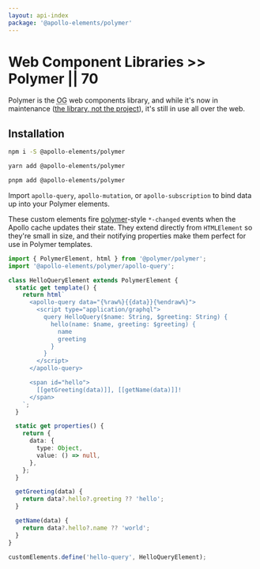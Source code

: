 ```yaml
---
layout: api-index
package: '@apollo-elements/polymer'
---
```


# Web Component Libraries >> Polymer || 70

Polymer is the <abbr title="original gangsta">OG</abbr> web components library, and while it's now in maintenance ([the library, not the project](https://dev.to/bennypowers/lets-build-web-components-part-4-polymer-library-4dk2#the-polymer-project)), it's still in use all over the web.

## Installation

<code-tabs collection="package-managers" default-tab="npm">

```bash tab npm
npm i -S @apollo-elements/polymer
```

```bash tab yarn
yarn add @apollo-elements/polymer
```

```bash tab pnpm
pnpm add @apollo-elements/polymer
```

</code-tabs>

Import `apollo-query`, `apollo-mutation`, or `apollo-subscription` to bind data up into your Polymer elements.

These custom elements fire [polymer](https://polymer-library.polymer-project.org)-style `*-changed` events when the Apollo cache updates their state. They extend directly from `HTMLElement` so they're small in size, and their notifying properties make them perfect for use in Polymer templates.

```ts wcd 9kmJUbA735YuF4HRBzO7 src/Hello.ts
import { PolymerElement, html } from '@polymer/polymer';
import '@apollo-elements/polymer/apollo-query';

class HelloQueryElement extends PolymerElement {
  static get template() {
    return html`
      <apollo-query data="{%raw%}{{data}}{%endraw%}">
        <script type="application/graphql">
          query HelloQuery($name: String, $greeting: String) {
            hello(name: $name, greeting: $greeting) {
              name
              greeting
            }
          }
        </script>
      </apollo-query>

      <span id="hello">
        [[getGreeting(data)]], [[getName(data)]]!
      </span>
    `;
  }

  static get properties() {
    return {
      data: {
        type: Object,
        value: () => null,
      },
    };
  }

  getGreeting(data) {
    return data?.hello?.greeting ?? 'hello';
  }

  getName(data) {
    return data?.hello?.name ?? 'world';
  }
}

customElements.define('hello-query', HelloQueryElement);
```

